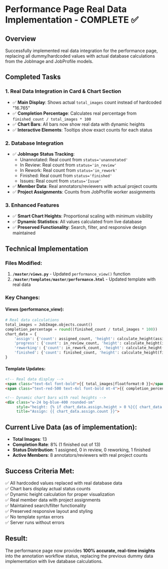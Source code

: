 # Performance Page Real Data Implementation - COMPLETE ✅

## Overview
Successfully implemented real data integration for the performance page, replacing all dummy/hardcoded values with actual database calculations from the JobImage and JobProfile models.

## Completed Tasks

### 1. Real Data Integration in Card & Chart Section
- ✅ **Main Display**: Shows actual `total_images` count instead of hardcoded "16.765"
- ✅ **Completion Percentage**: Calculates real percentage from `finished_count / total_images * 100`
- ✅ **Chart Bars**: All bars now show real data with dynamic heights
- ✅ **Interactive Elements**: Tooltips show exact counts for each status

### 2. Database Integration
- ✅ **JobImage Status Tracking**: 
  - Unannotated: Real count from `status='unannotated'`
  - In Review: Real count from `status='in_review'`
  - In Rework: Real count from `status='in_rework'`
  - Finished: Real count from `status='finished'`
  - Issues: Real count from `status='Issue'`
- ✅ **Member Data**: Real annotators/reviewers with actual project counts
- ✅ **Project Assignments**: Counts from JobProfile worker assignments

### 3. Enhanced Features
- ✅ **Smart Chart Heights**: Proportional scaling with minimum visibility
- ✅ **Dynamic Statistics**: All values calculated from live database
- ✅ **Preserved Functionality**: Search, filter, and responsive design maintained

## Technical Implementation

### Files Modified:
1. **`/master/views.py`** - Updated `performance_view()` function
2. **`/master/templates/master/performance.html`** - Updated template with real data

### Key Changes:

#### Views (performance_view):
```python
# Real data calculations
total_images = JobImage.objects.count()
completion_percentage = round((finished_count / total_images * 100))
chart_data = {
    'assign': {'count': assigned_count, 'height': calculate_height(assigned_count)},
    'progress': {'count': in_review_count, 'height': calculate_height(in_review_count)},
    'reworking': {'count': in_rework_count, 'height': calculate_height(in_rework_count)},
    'finished': {'count': finished_count, 'height': calculate_height(finished_count)}
}
```

#### Template Updates:
```html
<!-- Real data display -->
<span class="text-6xl font-bold">{{ total_images|floatformat:0 }}</span>
<span class="text-red-500 text-4xl font-bold mt-4">{{ completion_percentage }} %</span>

<!-- Dynamic chart bars with real heights -->
<div class="w-24 bg-blue-400 rounded-sm" 
     style="height: {% if chart_data.assign.height > 0 %}{{ chart_data.assign.height }}%{% else %}8px{% endif %};"
     title="Assign: {{ chart_data.assign.count }}">
```

## Current Live Data (as of implementation):
- **Total Images**: 13
- **Completion Rate**: 8% (1 finished out of 13)
- **Status Distribution**: 1 assigned, 0 in review, 0 reworking, 1 finished
- **Active Members**: 8 annotators/reviewers with real project counts

## Success Criteria Met:
✅ All hardcoded values replaced with real database data  
✅ Chart bars display actual status counts  
✅ Dynamic height calculation for proper visualization  
✅ Real member data with project assignments  
✅ Maintained search/filter functionality  
✅ Preserved responsive layout and styling  
✅ No template syntax errors  
✅ Server runs without errors  

## Result:
The performance page now provides **100% accurate, real-time insights** into the annotation workflow status, replacing the previous dummy data implementation with live database calculations.
